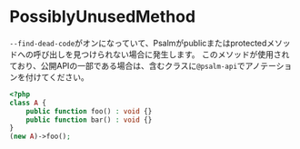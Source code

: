 # PossiblyUnusedMethod
`--find-dead-code`がオンになっていて、Psalmがpublicまたはprotectedメソッドへの呼び出しを見つけられない場合に発生します。
このメソッドが使用されており、公開APIの一部である場合は、含むクラスに`@psalm-api`でアノテーションを付けてください。

```php
<?php
class A {
    public function foo() : void {}
    public function bar() : void {}
}
(new A)->foo();
```
